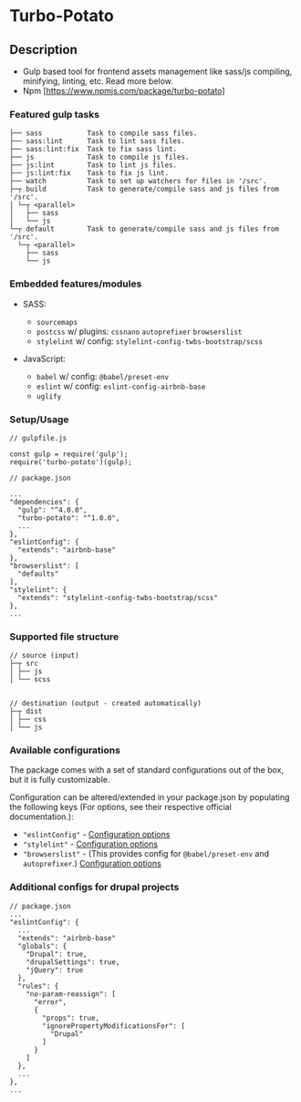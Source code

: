 # Turbo-Potato

## Description

- Gulp based tool for frontend assets management like sass/js compiling, minifying, linting, etc. Read more below.
- Npm [https://www.npmjs.com/package/turbo-potato]

### Featured gulp tasks
```
├── sass           Task to compile sass files.
├── sass:lint      Task to lint sass files.
├── sass:lint:fix  Task to fix sass lint.
├── js             Task to compile js files.
├── js:lint        Task to lint js files.
├── js:lint:fix    Task to fix js lint.
├── watch          Task to set up watchers for files in '/src'.
├─┬ build          Task to generate/compile sass and js files from '/src'.
│ └─┬ <parallel>
│   ├── sass
│   └── js
└─┬ default        Task to generate/compile sass and js files from '/src'.
  └─┬ <parallel>
    ├── sass
    └── js
```
### Embedded features/modules
- SASS:
    - `sourcemaps`
    - `postcss` w/ plugins: `cssnano` `autoprefixer` `browserslist` 
    - `stylelint` w/ config: `stylelint-config-twbs-bootstrap/scss`

- JavaScript:
    - `babel` w/ config: `@babel/preset-env` 
    - `eslint` w/ config: `eslint-config-airbnb-base`
    - `uglify`
   

### Setup/Usage
```
// gulpfile.js

const gulp = require('gulp');
require('turbo-potato')(gulp);
```


```
// package.json

...
"dependencies": {
  "gulp": "^4.0.0",
  "turbo-potato": "^1.0.0",
  ...
},
"eslintConfig": {
  "extends": "airbnb-base"
},
"browserslist": [
  "defaults"
],
"stylelint": {
  "extends": "stylelint-config-twbs-bootstrap/scss"
},
...
```

### Supported file structure

```
// source (input)
├─┬ src
│ ├── js
│ └── scss


// destination (output - created automatically)
├─┬ dist
│ ├── css
│ └── js
```

### Available configurations

The package comes with a set of standard configurations out of the box, but it is fully customizable.   

Configuration can be altered/extended in your package.json by populating the following keys (For options, see their respective official documentation.):
  -  `"eslintConfig"` - [Configuration options](https://eslint.org/docs/user-guide/configuring)
  -  `"stylelint"` - [Configuration options](https://stylelint.io/user-guide/configure)
  -  `"browserslist"` - (This provides config for `@babel/preset-env` and `autoprefixer`.) [Configuration options](https://github.com/browserslist/browserslist)


### Additional configs for drupal projects
```
// package.json
...
"eslintConfig": {
  ...
  "extends": "airbnb-base"
  "globals": {
    "Drupal": true,
    "drupalSettings": true,
    "jQuery": true
  },
  "rules": {
    "no-param-reassign": [
      "error",
      {
        "props": true,
        "ignorePropertyModificationsFor": [
          "Drupal"
        ]
      }
    ]
  },
  ...
},
...
```

